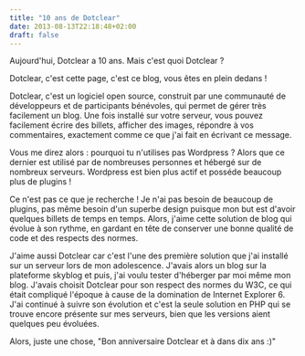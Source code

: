 ```yaml
---
title: "10 ans de Dotclear"
date: 2013-08-13T22:18:48+02:00
draft: false
---
```


Aujourd'hui, Dotclear a 10 ans. Mais c'est quoi Dotclear ?

Dotclear, c'est cette page, c'est ce blog, vous êtes en plein dedans !

Dotclear, c'est un logiciel open source, construit par une communauté de développeurs et de participants bénévoles, qui permet de gérer très facilement un blog. Une fois installé sur votre serveur, vous pouvez facilement écrire des billets, afficher des images, répondre à vos commentaires, exactement comme ce que j'ai fait en écrivant ce message.

Vous me direz alors : pourquoi tu n'utilises pas Wordpress ? Alors que ce dernier est utilisé par de nombreuses personnes et hébergé sur de nombreux serveurs. Wordpress est bien plus actif et posséde beaucoup plus de plugins !

Ce n'est pas ce que je recherche ! Je n'ai pas besoin de beaucoup de plugins, pas même besoin d'un superbe design puisque mon but est d'avoir quelques billets de temps en temps. Alors, j'aime cette solution de blog qui évolue à son rythme, en gardant en tête de conserver une bonne qualité de code et des respects des normes.

J'aime aussi Dotclear car c'est l'une des première solution que j'ai installé sur un serveur lors de mon adolescence. J'avais alors un blog sur la plateforme skyblog et puis, j'ai voulu tester d'héberger par moi même mon blog. J'avais choisit Dotclear pour son respect des normes du W3C, ce qui était compliqué l'époque à cause de la domination de Internet Explorer 6. J'ai continué à suivre son évolution et c'est la seule solution en PHP qui se trouve encore présente sur mes serveurs, bien que les versions aient quelques peu évoluées.

Alors, juste une chose, "Bon anniversaire Dotclear et à dans dix ans :)" 